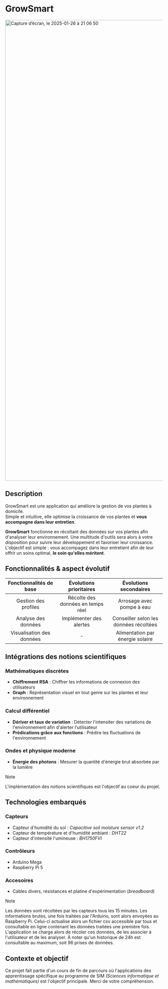 # GrowSmart
<img width="1470" alt="Capture d’écran, le 2025-01-26 à 21 06 50" src="https://github.com/user-attachments/assets/805af699-397a-409a-9d8a-bfcbeed4ef3c" />

## Description

GrowSmart est une application qui améliore la gestion de vos plantes à domicile.\
Simple  et intuitive, elle optimise la croissance de vos plantes et **vous accompagne dans leur entretien**.

**GrowSmart** fonctionne en récoltant des données sur vos plantes afin d'analyser leur environnement. Une multitude d'outils sera alors à votre disposition pour suivre leur développement et favoriser leur croissance. L'objectif est simple : vous accompagez dans leur entretient afin de leur offrir un soins optimal, **le soin qu'elles méritent**. 

## Fonctionnalités & aspect évolutif

| Fonctionnalités de base| Évolutions prioritaires|Évolutions secondaires|
| :-------------:|:-------------:|:-----:|
| Gestion des profiles| Récolte des données en temps réel | Arrosage avec pompe à eau |
| Analyse des données| Implémenter des alertes| Conseiller selon les données récoltées |
| Visualisation des données | - | Alimentation par énergie solaire |

## Intégrations des notions scientifiques

### Mathématiques discrètes
 - **Chiffrement RSA** : Chiffrer les informations de connexion des utilisateurs
 - **Graph** : Représentation visuel en tout genre sur les plantes et leur environnement 
### Calcul différentiel 
 - **Dériver et taux de variation** : Détecter l'intensiter des variations de l'environnement afin d'alerter l'utilisateur
 - **Prédications grâce aux fonctions** : Prédire les fluctuations de l'environnement
### Ondes et physique moderne
 - **Énergie des photons** : Mesurer la quantité d'énergie brut absorbée par la lumière

> [!NOTE]
> L'implémentation des notions scientifiques est l'objectif au coeur du projet.

## Technologies embarqués

### Capteurs
 - Capteur d'humidité du sol : *Capacitive soil moisture sensor v1.2*
 - Capteur de température et d'humidité ambiant : *DHT22*
 - Capteur d'intensité l'umineuse : *BH1750FVI*
### Contrôleurs
 - Arduino Mega
 - Raspberry Pi 5
### Accesoires
 - Cables divers, résistances et platine d'expérimentation (*breadboard*)

> [!NOTE]
> Les données sont récoltées par les capteurs tous les 15 minutes. Les informations brutes, une fois traitées par l'Arduino, sont alors envoyées au Raspberry Pi. Celui-ci actualise alors un fichier csv accessible par tous et consultable en ligne contenant les données traitées une première fois. L'application se charge alors de récoler ces données, de les associer à l'utilisateur et de les analyser. À noter qu'un historique de 24h est consultable au maximum, soit 96 prises de données.

## Contexte et objectif

Ce projet fait partie d'un cours de fin de parcours où l'applications des apprentissage spécifique au programme de SIM *(Sciences informatique et mathématiques)* est l'objectif principale. Merci de votre compréhension.
